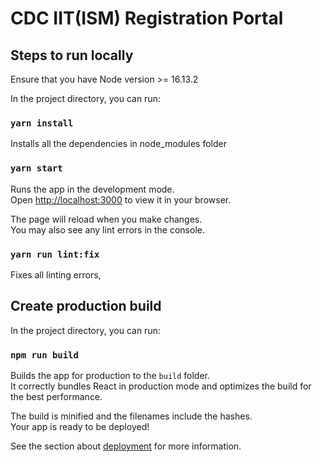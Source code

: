 # CDC IIT(ISM) Registration Portal

## Steps to run locally

Ensure that you have Node version >= 16.13.2

In the project directory, you can run:

### `yarn install`

Installs all the dependencies in node_modules folder

### `yarn start`

Runs the app in the development mode.\
Open [http://localhost:3000](http://localhost:3000) to view it in your browser.

The page will reload when you make changes.\
You may also see any lint errors in the console.

### `yarn run lint:fix`

Fixes all linting errors,

## Create production build

In the project directory, you can run:

### `npm run build`

Builds the app for production to the `build` folder.\
It correctly bundles React in production mode and optimizes the build for the best performance.

The build is minified and the filenames include the hashes.\
Your app is ready to be deployed!

See the section about [deployment](https://facebook.github.io/create-react-app/docs/deployment) for more information.
